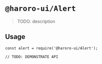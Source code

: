 # `@haroro-ui/Alert`

> TODO: description

## Usage

```
const alert = require('@haroro-ui/Alert');

// TODO: DEMONSTRATE API
```
